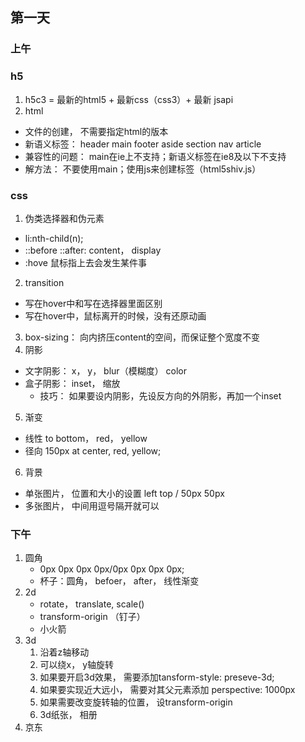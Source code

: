 ## 第一天

### 上午

### h5
1. h5c3 = 最新的html5 + 最新css（css3）+ 最新 jsapi
2. html
  * 文件的创建， 不需要指定html的版本
  * 新语义标签： header main footer aside section nav article
  * 兼容性的问题： main在ie上不支持；新语义标签在ie8及以下不支持
  * 解方法： 不要使用main；使用js来创建标签（html5shiv.js）

### css
1. 伪类选择器和伪元素
  * li:nth-child(n);
  * ::before ::after: content， display
  * :hove 鼠标指上去会发生某件事
2. transition
  * 写在hover中和写在选择器里面区别
  * 写在hover中，鼠标离开的时候，没有还原动画
3. box-sizing： 向内挤压content的空间，而保证整个宽度不变
4. 阴影
  * 文字阴影： x， y， blur（模糊度） color
  * 盒子阴影： inset， 缩放
    * 技巧： 如果要设内阴影，先设反方向的外阴影，再加一个inset
5. 渐变
  * 线性 to bottom， red， yellow
  * 径向 150px at center, red, yellow;
6. 背景
  * 单张图片， 位置和大小的设置  left top / 50px 50px
  * 多张图片， 中间用逗号隔开就可以

### 下午
1. 圆角
	* 0px 0px 0px 0px/0px 0px 0px 0px;
	* 杯子：圆角， befoer， after， 线性渐变
2. 2d
	* rotate， translate, scale()
	* transform-origin （钉子）
	* 小火箭
3. 3d
	1. 沿着z轴移动
	2. 可以绕x， y轴旋转
	3. 如果要开启3d效果， 需要添加tansform-style: preseve-3d;
	4. 如果要实现近大远小， 需要对其父元素添加 perspective: 1000px
	5. 如果需要改变旋转轴的位置， 设transform-origin
	6. 3d纸张， 相册
4. 京东
